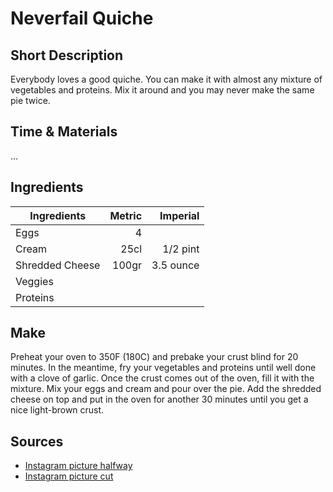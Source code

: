# Neverfail Quiche
## Short Description
Everybody loves a good quiche. You can make it with almost any mixture of vegetables and proteins. Mix it around and you may never make the same pie twice.

## Time & Materials
...

## Ingredients
| Ingredients | Metric | Imperial |
|----------|-------------:|------:|
| Eggs | 4 ||
| Cream | 25cl | 1/2 pint |
| Shredded Cheese | 100gr | 3.5 ounce  |
| Veggies | | |
| Proteins | | |

## Make
Preheat your oven to 350F (180C) and prebake your crust blind for 20 minutes. In the meantime, fry your vegetables and proteins until well done with a clove of garlic. Once the crust comes out of the oven, fill it with the mixture. Mix your eggs and cream and pour over the pie. Add the shredded cheese on top and put in the oven for another 30 minutes until you get a nice light-brown crust.

## Sources
* [Instagram picture halfway](https://www.instagram.com/p/0-j2LMxdbxPGUEo0Zc_B1Q9gXJPjwc9cq-AXc0/)
* [Instagram picture cut](https://www.instagram.com/p/0-n3gCRdUOswmLcgFsGudHaw0aysSqwAAR2Dg0/)
